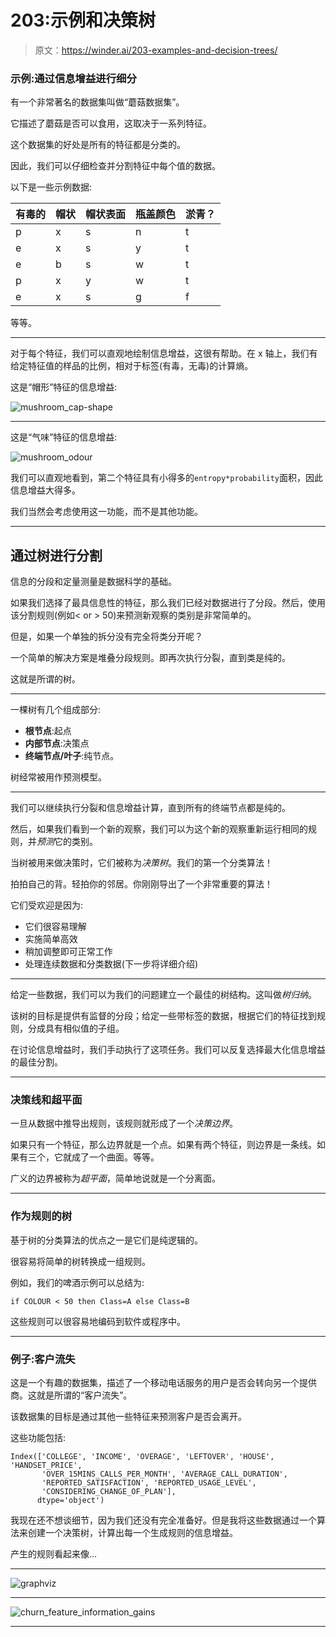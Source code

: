 # 203:示例和决策树

> 原文：<https://winder.ai/203-examples-and-decision-trees/>

### 示例:通过信息增益进行细分

有一个非常著名的数据集叫做“蘑菇数据集”。

它描述了蘑菇是否可以食用，这取决于一系列特征。

这个数据集的好处是所有的特征都是分类的。

因此，我们可以仔细检查并分割特征中每个值的数据。

以下是一些示例数据:

| 有毒的 | 帽状 | 帽状表面 | 瓶盖颜色 | 淤青？ |
| --- | --- | --- | --- | --- |
| p | x | s | n | t |
| e | x | s | y | t |
| e | b | s | w | t |
| p | x | y | w | t |
| e | x | s | g | f |

等等。

* * *

对于每个特征，我们可以直观地绘制信息增益，这很有帮助。在 x 轴上，我们有给定特征值的样品的比例，相对于标签(有毒，无毒)的计算熵。

这是“帽形”特征的信息增益:

![mushroom_cap-shape](img/954699c831effdde1b6f04f1f52f1cf0.png)

* * *

这是“气味”特征的信息增益:

![mushroom_odour](img/cb94f038478ccbea426c902376533e8d.png)

我们可以直观地看到，第二个特征具有小得多的`entropy*probability`面积，因此信息增益大得多。

我们当然会考虑使用这一功能，而不是其他功能。

* * *

## 通过树进行分割

信息的分段和定量测量是数据科学的基础。

如果我们选择了最具信息性的特征，那么我们已经对数据进行了分段。然后，使用该分割规则(例如< or > 50)来预测新观察的类别是非常简单的。

但是，如果一个单独的拆分没有完全将类分开呢？

一个简单的解决方案是堆叠分段规则。即再次执行分裂，直到类是纯的。

这就是所谓的树。

* * *

一棵树有几个组成部分:

*   **根节点**:起点
*   **内部节点**:决策点
*   **终端节点/叶子**:纯节点。

树经常被用作预测模型。

* * *

我们可以继续执行分裂和信息增益计算，直到所有的终端节点都是纯的。

然后，如果我们看到一个新的观察，我们可以为这个新的观察重新运行相同的规则，并*预测*它的类别。

当树被用来做决策时，它们被称为*决策树*。我们的第一个分类算法！

拍拍自己的背。轻拍你的邻居。你刚刚导出了一个非常重要的算法！

它们受欢迎是因为:

*   它们很容易理解
*   实施简单高效
*   稍加调整即可正常工作
*   处理连续数据和分类数据(下一步将详细介绍)

* * *

给定一些数据，我们可以为我们的问题建立一个最佳的树结构。这叫做*树归纳*。

该树的目标是提供有监督的分段；给定一些带标签的数据，根据它们的特征找到规则，分成具有相似值的子组。

在讨论信息增益时，我们手动执行了这项任务。我们可以反复选择最大化信息增益的最佳分割。

* * *

### 决策线和超平面

一旦从数据中推导出规则，该规则就形成了一个*决策边界*。

如果只有一个特征，那么边界就是一个点。如果有两个特征，则边界是一条线。如果有三个，它就成了一个曲面。等等。

广义的边界被称为*超平面*，简单地说就是一个分离面。

* * *

### 作为规则的树

基于树的分类算法的优点之一是它们是纯逻辑的。

很容易将简单的树转换成一组规则。

例如，我们的啤酒示例可以总结为:

```
if COLOUR < 50 then Class=A else Class=B 
```

这些规则可以很容易地编码到软件或程序中。

* * *

### 例子:客户流失

这是一个有趣的数据集，描述了一个移动电话服务的用户是否会转向另一个提供商。这就是所谓的“客户流失”。

该数据集的目标是通过其他一些特征来预测客户是否会离开。

这些功能包括:

```
Index(['COLLEGE', 'INCOME', 'OVERAGE', 'LEFTOVER', 'HOUSE', 'HANDSET_PRICE',
       'OVER_15MINS_CALLS_PER_MONTH', 'AVERAGE_CALL_DURATION',
       'REPORTED_SATISFACTION', 'REPORTED_USAGE_LEVEL',
       'CONSIDERING_CHANGE_OF_PLAN'],
      dtype='object') 
```

我现在还不想谈细节，因为我们还没有完全准备好。但是我将这些数据通过一个算法来创建一个决策树，计算出每一个生成规则的信息增益。

产生的规则看起来像&mldr;

* * *

![graphviz](img/c5ca80c4ab1e9e3223d8739b25e9c01b.png)

* * *

![churn_feature_information_gains](img/f4d957101569603a40f3761dadd6c44d.png)

* * *